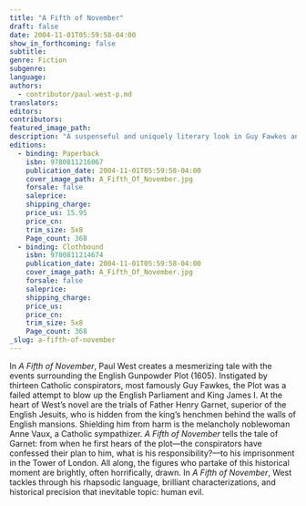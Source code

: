 ```yaml
---
title: "A Fifth of November"
draft: false
date: 2004-11-01T05:59:58-04:00
show_in_forthcoming: false
subtitle:
genre: Fiction
subgenre:
language:
authors:
  - contributor/paul-west-p.md
translators:
editors:
contributors:
featured_image_path:
description: "A suspenseful and uniquely literary look in Guy Fawkes and the English Gunpowder Plot of 1605, by one of America's most celebrated writers. "
editions:
  - binding: Paperback
    isbn: 9780811216067
    publication_date: 2004-11-01T05:59:58-04:00
    cover_image_path: A_Fifth_Of_November.jpg
    forsale: false
    saleprice:
    shipping_charge:
    price_us: 15.95
    price_cn:
    trim_size: 5x8
    Page_count: 368
  - binding: Clothbound
    isbn: 9780811214674
    publication_date: 2004-11-01T05:59:58-04:00
    cover_image_path: A_Fifth_Of_November.jpg
    forsale: false
    saleprice:
    shipping_charge:
    price_us:
    price_cn:
    trim_size: 5x8
    Page_count: 368
_slug: a-fifth-of-november
---
```


In _A Fifth of November_, Paul West creates a mesmerizing tale with the events surrounding the English Gunpowder Plot (1605). Instigated by thirteen Catholic conspirators, most famously Guy Fawkes, the Plot was a failed attempt to blow up the English Parliament and King James I. At the heart of West’s novel are the trials of Father Henry Garnet, superior of the English Jesuits, who is hidden from the king’s henchmen behind the walls of English mansions. Shielding him from harm is the melancholy noblewoman Anne Vaux, a Catholic sympathizer. _A Fifth of November_ tells the tale of Garnet: from when he first hears of the plot––the conspirators have confessed their plan to him, what is his responsibility?––to his imprisonment in the Tower of London. All along, the figures who partake of this historical moment are brightly, often horrifically, drawn. In _A Fifth of November_, West tackles through his rhapsodic language, brilliant characterizations, and historical precision that inevitable topic: human evil.

